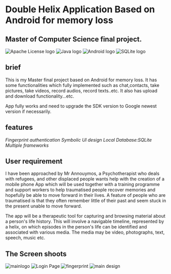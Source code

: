 # Double Helix Application Based on Android for memory loss

## Master of Computer Science final project.

![Apache License logo](/images/apache_license.png)
![Java logo](/images/java.jpg)
![Android logo](/images/android_studio.png)
![SQLite logo](/images/SQLite.png)

   ## brief
   This is my Master final project based on Android for memory loss. It has some functionalities which fully implemented such as chat,contacts, take pictures, take videos, record audios, record texts..etc. It also has upload and download functionality...etc.

 App fully works and need to upgrade the SDK version to Google newest version if necessarily.
 
 ## features
 *Fingerprint authentication*
 *Symbolic UI design*
 *Local Database:SQLite*
 *Multiple frameworks* 
 
 ## User requirement
   
   I have been approached by Mr Annouymos, a Psychotherapist who deals with refugees, and other displaced people wants help with the creation of a mobile phone App which will be used together with a training programme and support workers to help traumatised people recover memories and hopefully be able to move forward in their lives. A feature of people who are traumatised is that they often remember little of their past and seem stuck in the present unable to move forward.

The app will be a therapeutic tool for capturing and browsing material about a person's life history. This will involve a navigable timeline, represented by a helix, on which episodes in the person's life can be identified and associated with various media. The media may be video, photographs, text, speech, music etc.

## The Screen shoots
![mainlogo](/images/main_logo.png)
![Login Page](/images/login.png)
![fingerprint](/images/fingerprint.png)
![main design](/images/main_design.png)

